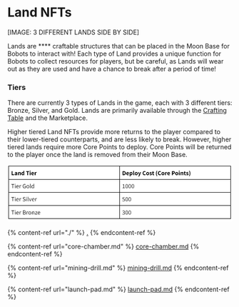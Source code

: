 # Land NFTs

\[IMAGE: 3 DIFFERENT LANDS SIDE BY SIDE]

Lands are **** craftable structures that can be placed in the Moon Base for Bobots to interact with! Each type of Land provides a unique function for Bobots to collect resources for players, but be careful, as Lands will wear out as they are used and have a chance to break after a period of time!&#x20;

### Tiers

There are currently 3 types of Lands in the game, each with 3 different tiers: Bronze, Silver, and Gold. Lands are primarily available through the [Crafting Table](../../game-features/moon-base/structures/crafting-table.md) and the Marketplace.&#x20;

Higher tiered Land NFTs provide more returns to the player compared to their lower-tiered counterparts, and are less likely to break. However, higher tiered lands require more Core Points to deploy. Core Points will be returned to the player once the land is removed from their Moon Base.&#x20;

![](<../../.gitbook/assets/image (11).png>)

{% content-ref url="./" %}
[.](./)
{% endcontent-ref %}

{% content-ref url="core-chamber.md" %}
[core-chamber.md](core-chamber.md)
{% endcontent-ref %}

{% content-ref url="mining-drill.md" %}
[mining-drill.md](mining-drill.md)
{% endcontent-ref %}

{% content-ref url="launch-pad.md" %}
[launch-pad.md](launch-pad.md)
{% endcontent-ref %}
